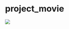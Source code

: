 # project_movie
<img src="https://capsule-render.vercel.app/api?type=waving&color=auto&height=200&section=header&text=Project_Movie&fontSize=90" />

